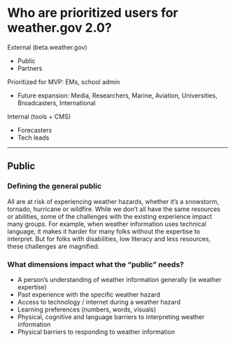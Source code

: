 # Who are prioritized users for weather.gov 2.0? 

External (beta.weather.gov)
- Public
- Partners 

Prioritized for MVP: EMs, school admin
- Future expansion: Media, Researchers, Marine, Aviation, Universities, Broadcasters, International

Internal (tools + CMS)
- Forecasters
- Tech leads

-------------------
## Public
### Defining the general public
All are at risk of experiencing weather hazards, whether it’s a snowstorm, tornado, hurricane or wildfire. 
While we don’t all have the same resources or abilities, some of the challenges with the existing experience impact many groups. For example, when weather information uses technical language, it makes it harder for many folks without the expertise to interpret.
But for folks with disabilities, low literacy and less resources, these challenges are magnified.

### What dimensions impact what the “public” needs? 

- A person’s understanding of weather information generally (ie weather expertise)
- Past experience with the specific weather hazard
- Access to technology / internet during a weather hazard
- Learning preferences (numbers, words, visuals)
- Physical, cognitive and language barriers to interpreting weather information
- Physical barriers to responding to weather information

